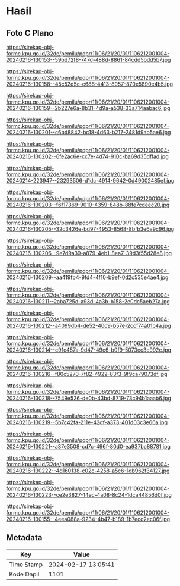 # Hasil

## Foto C Plano

https://sirekap-obj-formc.kpu.go.id/32de/pemilu/pdpr/11/06/21/20/01/1106212001004-20240216-130153--59bd72f8-747d-488d-8861-84cdd5bdd5b7.jpg

https://sirekap-obj-formc.kpu.go.id/32de/pemilu/pdpr/11/06/21/20/01/1106212001004-20240216-130158--45c52d5c-c688-4413-8957-870e5890e4b5.jpg

https://sirekap-obj-formc.kpu.go.id/32de/pemilu/pdpr/11/06/21/20/01/1106212001004-20240216-130159--2b227e6a-8b31-4d9a-a538-33a714aabac6.jpg

https://sirekap-obj-formc.kpu.go.id/32de/pemilu/pdpr/11/06/21/20/01/1106212001004-20240216-130201--c6bd8842-bc18-4d63-b217-2481d9ab5ae6.jpg

https://sirekap-obj-formc.kpu.go.id/32de/pemilu/pdpr/11/06/21/20/01/1106212001004-20240216-130202--6fe2ac6e-cc7e-4d74-910c-ba69d35dffad.jpg

https://sirekap-obj-formc.kpu.go.id/32de/pemilu/pdpr/11/06/21/20/01/1106212001004-20240214-223947--23293506-d1dc-4914-9642-0d49002485ef.jpg

https://sirekap-obj-formc.kpu.go.id/32de/pemilu/pdpr/11/06/21/20/01/1106212001004-20240216-130203--f6f17369-9010-4359-848b-88fe7cdeec20.jpg

https://sirekap-obj-formc.kpu.go.id/32de/pemilu/pdpr/11/06/21/20/01/1106212001004-20240216-130205--32c3426e-bd97-4953-8568-8bfb3e6a9c96.jpg

https://sirekap-obj-formc.kpu.go.id/32de/pemilu/pdpr/11/06/21/20/01/1106212001004-20240216-130206--9e7d9a39-a879-4eb1-8ea7-39d3f55d28e8.jpg

https://sirekap-obj-formc.kpu.go.id/32de/pemilu/pdpr/11/06/21/20/01/1106212001004-20240216-130209--aa419fb4-9fd4-4f10-b9ef-0d2c535e4ae4.jpg

https://sirekap-obj-formc.kpu.go.id/32de/pemilu/pdpr/11/06/21/20/01/1106212001004-20240216-130211--2aba725d-a93d-4a3b-b158-2e0dc5aeb27a.jpg

https://sirekap-obj-formc.kpu.go.id/32de/pemilu/pdpr/11/06/21/20/01/1106212001004-20240216-130212--a4099db4-de52-40c9-b57e-2ccf74a01b4a.jpg

https://sirekap-obj-formc.kpu.go.id/32de/pemilu/pdpr/11/06/21/20/01/1106212001004-20240216-130214--c91c457a-9d47-49e6-b0f9-5073ec3c992c.jpg

https://sirekap-obj-formc.kpu.go.id/32de/pemilu/pdpr/11/06/21/20/01/1106212001004-20240216-130216--f80c5270-7f82-4922-83f3-9f9ca79073df.jpg

https://sirekap-obj-formc.kpu.go.id/32de/pemilu/pdpr/11/06/21/20/01/1106212001004-20240216-130218--7549e526-de0b-43bd-8719-73c94b1aaab6.jpg

https://sirekap-obj-formc.kpu.go.id/32de/pemilu/pdpr/11/06/21/20/01/1106212001004-20240216-130219--5b7c42fa-211e-42df-a373-401d03c3e66a.jpg

https://sirekap-obj-formc.kpu.go.id/32de/pemilu/pdpr/11/06/21/20/01/1106212001004-20240216-130221--a37e3508-cd7c-496f-80d0-ea937bc88781.jpg

https://sirekap-obj-formc.kpu.go.id/32de/pemilu/pdpr/11/06/21/20/01/1106212001004-20240216-130222--4d160138-c02c-4258-a5c6-1db962f34127.jpg

https://sirekap-obj-formc.kpu.go.id/32de/pemilu/pdpr/11/06/21/20/01/1106212001004-20240216-130223--ce2e3827-14ec-4a08-8c24-1dca44856d0f.jpg

https://sirekap-obj-formc.kpu.go.id/32de/pemilu/pdpr/11/06/21/20/01/1106212001004-20240216-130155--4eea088a-9234-4b47-b189-1b7ecd2ec06f.jpg


## Metadata

| Key        | Value               |
| ---------- | ------------------- |
| Time Stamp | 2024-02-17 13:05:41 |
| Kode Dapil | 1101                |



